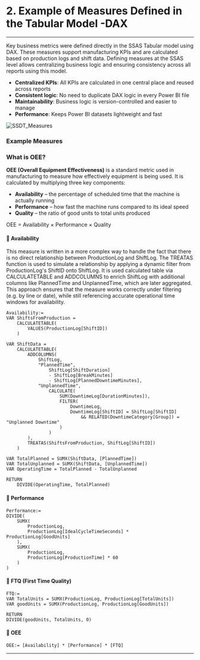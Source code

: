 # 2.  Example of Measures Defined in the Tabular Model -DAX


---

Key business metrics were defined directly in the SSAS Tabular model using DAX. These measures support manufacturing KPIs and are calculated based on production logs and shift data. 
Defining measures at the SSAS level allows centralizing business logic and ensuring consistency across all reports using this model.


-  **Centralized KPIs**: All KPIs are calculated in one central place and reused across reports
-  **Consistent logic**: No need to duplicate DAX logic in every Power BI file
-  **Maintainability**: Business logic is version-controlled and easier to manage
-  **Performance**: Keeps Power BI datasets lightweight and fast


![SSDT_Measures](https://github.com/user-attachments/assets/4822ce35-f0a3-4135-888e-7d76519b0510)

### Example Measures

###  What is OEE?

**OEE (Overall Equipment Effectiveness)** is a standard metric used in manufacturing to measure how effectively equipment is being used. It is calculated by multiplying three key components:

- **Availability** – the percentage of scheduled time that the machine is actually running  
- **Performance** – how fast the machine runs compared to its ideal speed  
- **Quality** – the ratio of good units to total units produced  

OEE = Availability × Performance × Quality


#### 🔹 Availability


This measure is written in a more complex way to handle the fact that there is no direct relationship between ProductionLog and ShiftLog. 
The TREATAS function is used to simulate a relationship by applying a dynamic filter from ProductionLog's ShiftID onto ShiftLog. 
It is used calculated table via CALCULATETABLE and ADDCOLUMNS to enrich ShiftLog with additional columns like PlannedTime and UnplannedTime, which are later aggregated. 
This approach ensures that the measure works correctly under filtering (e.g. by line or date), while still referencing accurate operational time windows for availability.

```DAX
Availability:= 
VAR ShiftsFromProduction =
    CALCULATETABLE(
        VALUES(ProductionLog[ShiftID])
    )

VAR ShiftData =
    CALCULATETABLE(
        ADDCOLUMNS(
            ShiftLog,
            "PlannedTime",
                ShiftLog[ShiftDuration]
                - ShiftLog[BreakMinutes]
                - ShiftLog[PlannedDowntimeMinutes],
            "UnplannedTime",
                CALCULATE(
                    SUM(DowntimeLog[DurationMinutes]),
                    FILTER(
                        DowntimeLog,
                        DowntimeLog[ShiftID] = ShiftLog[ShiftID]
                            && RELATED(DowntimeCategory[Group]) = "Unplanned Downtime"
                    )
                )
        ),
        TREATAS(ShiftsFromProduction, ShiftLog[ShiftID])
    )

VAR TotalPlanned = SUMX(ShiftData, [PlannedTime])
VAR TotalUnplanned = SUMX(ShiftData, [UnplannedTime])
VAR OperatingTime = TotalPlanned - TotalUnplanned

RETURN
    DIVIDE(OperatingTime, TotalPlanned)
```

#### 🔹 Performance

```DAX
Performance:= 
DIVIDE(
    SUMX(
        ProductionLog,
        ProductionLog[IdealCycleTimeSeconds] * ProductionLog[GoodUnits]
    ),
    SUMX(
        ProductionLog,
        ProductionLog[ProductionTime] * 60 
    )
)
```

#### 🔹 FTQ (First Time Quality)

```DAX
FTQ:= 
VAR TotalUnits = SUMX(ProductionLog, ProductionLog[TotalUnits])
VAR goodUnits = SUMX(ProductionLog, ProductionLog[GoodUnits])

RETURN
DIVIDE(goodUnits, TotalUnits, 0)
```

#### 🔹 OEE

```DAX
OEE:= [Availability] * [Performance] * [FTQ]
```

---
